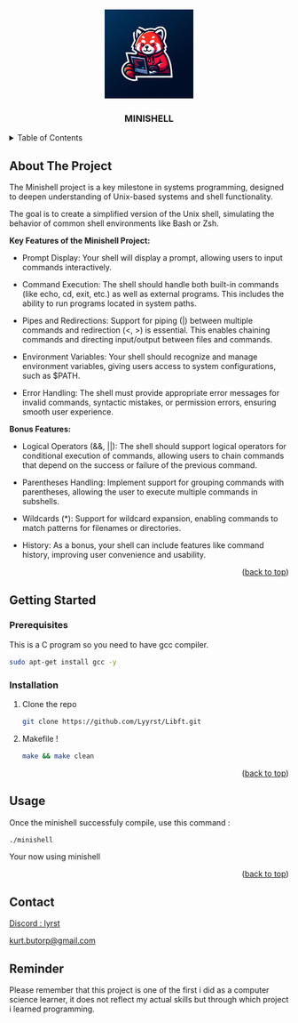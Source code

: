 <!-- Improved compatibility of back to top link: See: https://github.com/othneildrew/Best-README-Template/pull/73 -->
<a name="readme-top"></a>
<!--
*** Thanks for checking out the Best-README-Template. If you have a suggestion
*** that would make this better, please fork the repo and create a pull request
*** or simply open an issue with the tag "enhancement".
*** Don't forget to give the project a star!
*** Thanks again! Now go create something AMAZING! :D
-->



<!-- PROJECT SHIELDS -->
<!--
*** I'm using markdown "reference style" links for readability.
*** Reference links are enclosed in brackets [ ] instead of parentheses ( ).
*** See the bottom of this document for the declaration of the reference variables
*** for contributors-url, forks-url, etc. This is an optional, concise syntax you may use.
*** https://www.markdownguide.org/basic-syntax/#reference-style-links
-->


<!-- PROJECT LOGO -->
<br />
<div align="center">
  <a href="https://github.com/othneildrew/Best-README-Template">
    <img src="logo/Redfox_coding.jpg" alt="Logo" width="160" height="160">
  </a>

  <h3 align="center">MINISHELL</h3>



</div>


<!-- TABLE OF CONTENTS -->
<details>
  <summary>Table of Contents</summary>
  <ol>
    <li>
      <a href="#about-the-project">About The Project</a>
    </li>
    <li>
      <a href="#getting-started">Getting Started</a>
      <ul>
        <li><a href="#installation">Installation</a></li>
      </ul>
    </li>
    <li><a href="#contact">Contact</a></li>
  </ol>
</details>



<!-- ABOUT THE PROJECT -->
## About The Project

The Minishell project is a key milestone in systems programming, 
designed to deepen understanding of Unix-based systems and shell functionality. 

The goal is to create a simplified version of the Unix shell, 
simulating the behavior of common shell environments like Bash or Zsh.

**Key Features of the Minishell Project:**
- Prompt Display: Your shell will display a prompt, allowing users to input commands interactively.

- Command Execution: The shell should handle both built-in commands (like echo, cd, exit, etc.) as well as external programs. This includes the ability to run programs located in system paths.

- Pipes and Redirections: Support for piping (|) between multiple commands and redirection (<, >) is essential. This enables chaining commands and directing input/output between files and commands.

- Environment Variables: Your shell should recognize and manage environment variables, giving users access to system configurations, such as $PATH.

- Error Handling: The shell must provide appropriate error messages for invalid commands, syntactic mistakes, or permission errors, ensuring smooth user experience.

**Bonus Features:**
- Logical Operators (&&, ||): The shell should support logical operators for conditional execution of commands, allowing users to chain commands that depend on the success or failure of the previous command.

- Parentheses Handling: Implement support for grouping commands with parentheses, allowing the user to execute multiple commands in subshells.

- Wildcards (*): Support for wildcard expansion, enabling commands to match patterns for filenames or directories.

- History: As a bonus, your shell can include features like command history, improving user convenience and usability.



<p align="right">(<a href="#readme-top">back to top</a>)</p>


<!-- GETTING STARTED -->
## Getting Started

### Prerequisites

This is a C program so you need to have gcc compiler.
  ```sh
  sudo apt-get install gcc -y
  ```

### Installation

1. Clone the repo
   ```sh
   git clone https://github.com/Lyyrst/Libft.git
2. Makefile !
   ```sh
   make && make clean
   ```
<p align="right">(<a href="#readme-top">back to top</a>)</p>



<!-- USAGE EXAMPLES -->
## Usage

Once the minishell successfuly compile, use this command :
```sh
./minishell
```
Your now using minishell
<p align="right">(<a href="#readme-top">back to top</a>)</p>

<!-- CONTACT -->
## Contact

[Discord : lyrst](https://discord.com/users/257192704537001984)

kurt.butorp@gmail.com

## Reminder

Please remember that this project is one of the first i did as a computer science learner, it does not reflect my actual skills but through which project i learned programming.
